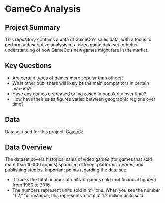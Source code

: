# GameCo Analysis 

## Project Summary
This repository contains a data of GameCo's sales data, with a focus to perform a descriptive analysis of a video game data set to better understanding of how GameCo’s new games might fare in the market.

## Key Questions
- Are certain types of games more popular than others?
- What other publishers will likely be the main competitors in certain markets?
- Have any games decreased or increased in popularity over time?
- How have their sales figures varied between geographic regions over time?

## Data
Dataset used for this project: [GameCo](https://www.vgchartz.com/)

## Data Overview
The dataset covers historical sales of video games (for games that sold more than 10,000 copies) spanning different platforms, genres, and publishing studios. Important points regarding the data set:
- It tracks the total number of units of games sold (not financial figures) from 1980 to 2016.
- The numbers represent units sold in millions. When you see the number “1.2,” for instance, this represents a total of 1.2 million units sold.
